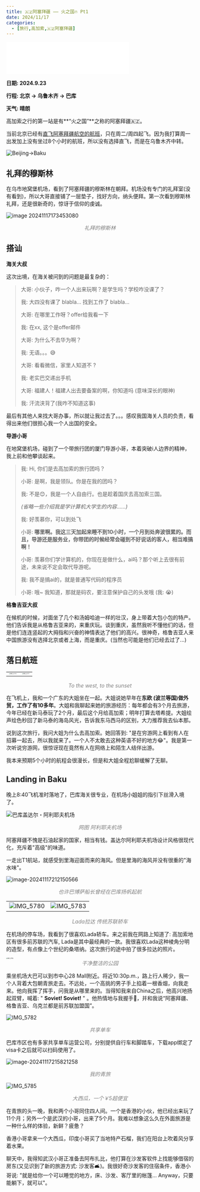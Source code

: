 ```yaml
---
title: 🇦🇿阿塞拜疆 —— 火之国🔥 Pt1
date: 2024/11/17
categories:
  - [旅行,高加索,🇦🇿阿塞拜疆]
---
```

<iframe frameborder="no" border="0" marginwidth="0" marginheight="0" width=330 height=86 src="//music.163.com/outchain/player?type=2&id=1412311543&auto=1&height=66"></iframe>

**日期: 2024.9.23**

**行程: 北京 -> 乌鲁木齐 -> 巴库**

**天气: 晴朗**

高加索之行的第一站是有**“火之国”**之称的阿塞拜疆🇦🇿。

当前北京已经有[直飞阿塞拜疆航空的航班](https://www.bcia.com.cn/tpxwxqy/11486/11486_e890f36528564307b630f57cf3b998b4.html)，只在周二/周四起飞。因为我打算周一出发加上没有坐过8个小时的航班，所以没有选择直飞，而是在乌鲁木齐中转。

![Beijing->Baku](https://img.picgo.net/2024/11/17/image-202411171720043629cf01159a77496d8.png)



## 礼拜的穆斯林

在乌市地窝堡机场，看到了阿塞拜疆的穆斯林在朝拜。机场没有专门的礼拜室(没有看到)，所以大哥直接铺了一层垫子，找好方向，纳头便拜。第一次看到穆斯林礼拜，还是很新奇的，惊讶于信仰的虔诚。

![image 20241117173453080](https://img.picgo.net/2024/11/17/image-20241117173453080c671830a39d4638d.png)

<center><i style="color: gray;">礼拜的穆斯林</i></center>



## 搭讪

**海关大叔**

这次出境，在海关被问到的问题是最复杂的：

> 大哥: 小伙子，咋一个人出来玩啊？是学生吗？学校咋没课了？
>
> 我: 大四没有课了 blabla... 找到工作了 blabla...
>
> 大哥: 在哪里工作呀？offer给我看一下
>
> 我: 在xx, 这个是offer邮件
>
> 大哥: 为什么不去华为啊？
>
> 我: 无语。。。😅
>
> 大哥: 看看微信，家里人知道不 ?
>
> 我: 老实巴交递出手机 
>
> 大哥: 福建人！福建人出去要备案的啊，你知道吗 (意味深长的眼神)
>
> 我: 汗流浃背了(我咋不知道这事)

最后有其他人来找大哥办事，所以就让我过去了。。。感叹我国海关人员的负责，看得出来他们很担心我一个人出国的安全。



**导游小哥**

在地窝堡机场，碰到了一个带旅行团的厦门导游小哥，本着突破i人边界的精神，我上前和他攀谈起来。

> 我: Hi, 你们是去高加索的旅行团吗？
>
> 小哥: 是啊，我是领队。你是在我的团吗？
>
> 我: 不是😊，我是一个人自由行。也是趁着国庆去高加索三国。
>
>  *(省略一些介绍我是学计算机大学生的内容......)*
>
> 我: 好羡慕你，可以到处飞
>
> 小哥: **哪里啊。我这三天加起来睡不到10小时，一个月到处奔波很累的。而且，导游还是服务业，你带团的时候经常会碰到不好说话的客人，相当难搞啊！**
>
> 小哥: 羡慕你们学计算机的，你现在是做什么，ai吗？那个听上去很有前途，未来说不定会取代导游呢。
>
> 我: 我不是搞ai的，就是普通写代码的程序员
>
> 小哥: 哦~ 我知道，那就是码农，要注意保护自己的头发哦 (我: 😭)



**格鲁吉亚大叔**

在候机的时候，对面坐了几个和汤姆哈迪一样的壮汉，身上带着大包小包的特产。他们告诉我是从格鲁吉亚来的，来重庆玩。谈到重庆，虽然我听不懂他们的话，但是他们连连竖起的大拇指和兴奋的神情表达了他们的高兴。很神奇，格鲁吉亚人来中国旅游没有选择北京或者上海，而是重庆。(当然也可能是他们已经去过了...)





## 落日航班

<table>
  <tr>
  	<td>
    	<center>
				<img src="https://img.picgo.net/2024/11/17/IMG_57747c37f15371b8d998.png" alt="IMG_5774" style="zoom:20%;" />
				<br/>
      </center>
    </td>
    <td>
    	<center>
				<img src="https://img.picgo.net/2024/11/17/IMG_5777e9d6c5d7fb20455a.png" alt="IMG_5777" style="zoom:20%;" />
				<br/>
      </center>
    </td>
  </tr>
</table>

<center><i style="color: gray;">To the west, to the sunset</i></center>

在飞机上，我和一个广东的大姐坐在一起。大姐说她早年在**东欧 (波兰等国)**做外贸，工作了有**10多年**。大姐和我聊起来她的旅游经历：每年都会有3个月去旅游，今年已经在新马泰玩了2个月，最后这个月给高加索；明年打算去塔希提。大姐绘声绘色秒回了新马泰的海岛风光，告诉我东马西马的区别，大力推荐我去仙本那。

说到这次旅行，我问大姐为什么去高加索。她回答到: "是在穷游网上看到有人在招募一起去，所以我就来了。一个人不太敢去这种英语不好的地方😂"。我是第一次听说穷游网，很惊讶现在竟然有人在网络上和陌生人结伴出游。

我本来预期5个小时的航程会很漫长，但是和大姐全程尬聊缓解了无聊。





## Landing in Baku

晚上8:40飞机准时落地了，巴库海关很专业，在机场小姐姐的指引下丝滑入境了。

![巴库盖达尔・阿利耶夫机场](https://thumbs.dreamstime.com/b/%E5%BA%93%E7%9B%96%E8%BE%BE%E5%B0%94-%E9%98%BF%E5%88%A9%E8%80%B6%E5%A4%AB%E6%9C%BA%E5%9C%BA-93417029.jpg)

<center><i style="color: gray;">网图 阿利耶夫机场</i></center>

阿塞拜疆不愧是石油起家的国家，相当有钱。盖达尔阿利耶夫机场设计风格很现代化，充斥着"高级"的味道。



一走出T1航站，就感受到里海迎面而来的海风。但是里海的海风并没有很重的"海水味"。

![image-20241117212150566](https://img.picgo.net/2024/11/17/image-20241117212150566930a264d3763a549.png)

<center><i style="color: gray;">也许巴博萨船长曾经在巴库扬帆起航</i></center>







<table>
  <tr>
  	<td>
    	<center>
				<img src="https://img.picgo.net/2024/11/17/IMG_5780abb2ddcf241d5feb.png" alt="IMG_5780" />
				<br/>
      </center>
    </td>
    <td>
    	<center>
				<img src="https://img.picgo.net/2024/11/17/IMG_5783bd190ef11eac1582.png" alt="IMG_5783"/>
				<br/>
      </center>
    </td>
  </tr>
</table>

<center><i style="color: gray;">Lada拉达 传统苏联轿车</i></center>

在机场的停车场，我看到了很喜欢Lada轿车。来之前我在网路上知道了: 高加索地区有很多前苏联的汽车, Lada是其中最经典的一款。我很喜欢Lada这种棱角分明的造型，有点像上个世纪的桑塔纳。这次旅行的途中拍了很多拉达的照片。





<img src="https://img.picgo.net/2024/11/17/IMG_57847028334e7b6cc519.png" alt="IMG_5784" style="zoom: 23%;" />

<center><i style="color: gray;">干净整洁的公园</i></center>

乘坐机场大巴可以到市中心28 Mall附近。将近10:30p.m.，路上行人稀少，我一个人背着大包朝青旅走去。不远处，一个高挑的男子手上掐着一根香烟，向我走来。他向我挥了挥手，问我是从哪里来的。当得知我来自China之后，他高兴地扬起双臂，喊着: " **Soviet! Soviet!** " 。他热情地与我握手🤝，并和我说“阿塞拜疆、格鲁吉亚、乌克兰都是前苏联加盟国”。 





![IMG_5782](https://img.picgo.net/2024/11/17/IMG_5782b2ddeb0ca29f7744.png)

<center><i style="color: gray;">共享单车</i></center>

巴库市区也有多家共享单车运营公司，分别提供自行车和脚踏车，下载app绑定了visa卡之后就可以扫码使用了。



![image-20241117215821258](https://img.picgo.net/2024/11/17/image-20241117215821258e608613b806b5af7.png)

<center><i style="color: gray;">我的青旅</i></center>



![IMG_5785](https://img.picgo.net/2024/11/17/IMG_57859068a686b04c4af2.png)

<center><i style="color: gray;">大西瓜，一个￥5超便宜</i></center>

在青旅的头一晚，我和两个小哥同住四人间。一个是香港的小伙，他已经出来玩了11个月；另外一个是武汉的小哥，出来了5个月。我难以想象这么久在外面旅游是一种什么样的体验，新鲜？疲惫？

香港小哥拿来一个大西瓜，印度小哥买了当地特产石榴，我们在阳台上吹着风分享着水果。

聊天中，我得知武汉小哥正准备去阿布扎比，他打算在沙发客软件上找能够借宿的房东(又见识到了新的旅游方式: 沙发客🛋)。我很好奇沙发客的住宿条件，香港小哥说: "就是给你一个可以睡觉的地方，床、沙发、客厅里的帐篷... Anyway，只要能躺下，就可以"。

 



